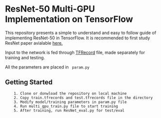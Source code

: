 # ResNet-50 Multi-GPU Implementation on TensorFlow

This repository presents a simple to understand and easy to follow guide of implementing ResNet-50 in TensorFlow. It is recommended to first study ResNet paper avialable [here.](https://arxiv.org/abs/1512.03385)

Input to the network is fed through [TFRecord](https://www.tensorflow.org/guide/datasets) file, made separately for training and testing.

All the parameters are placed in ``` param.py```

## Getting Started
```
    1. Clone or donwload the repository on local machine
    2. Copy train.tfrecords and test.tfrecords file in the directory
    3. Modify model/training parameters in param.py file
    4. Run multi_gpu_train.py file to start training
    5. After training, run ResNet_eval.py for test/eval
